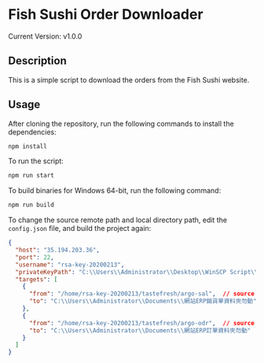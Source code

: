 # Fish Sushi Order Downloader

Current Version: v1.0.0

## Description

This is a simple script to download the orders from the Fish Sushi website.

## Usage

After cloning the repository, run the following commands to install the dependencies:

```bash
npm install
```

To run the script:

```bash
npm run start
```

To build binaries for Windows 64-bit, run the following command:

```bash
npm run build
```

To change the source remote path and local directory path, edit the `config.json` file, and build the project again:

```json
{
  "host": "35.194.203.36",
  "port": 22,
  "username": "rsa-key-20200213",
  "privateKeyPath": "C:\\Users\\Administrator\\Desktop\\WinSCP Script\\rsa-key-20200213.ppk",
  "targets": [
    {
      "from": "/home/rsa-key-20200213/tastefresh/argo-sal",  // source remote path #1
      "to": "C:\\Users\\Administrator\\Documents\\網站ERP銷貨單資料夾勿動"  // local directory path #1
    },
    {
      "from": "/home/rsa-key-20200213/tastefresh/argo-odr",  // source remote path #2
      "to": "C:\\Users\\Administrator\\Documents\\網站ERP訂單資料夾勿動"  // local directory path #2
    }
  ]
}
```





